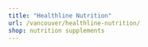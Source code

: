 ```yaml
---
title: "Healthline Nutrition"
url: /vancouver/healthline-nutrition/
shop: nutrition supplements
---
```

